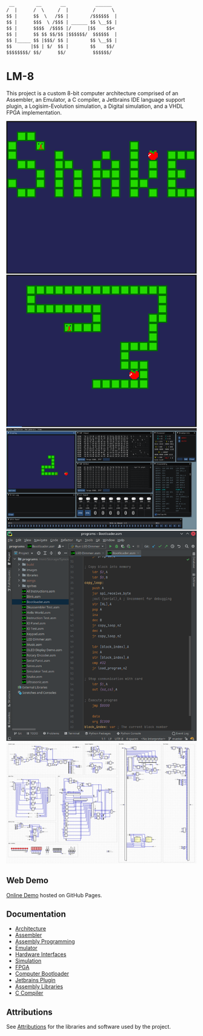 ```
 __        __       __           ______  
/  |      /  \     /  |         /      \ 
$$ |      $$  \   /$$ |        /$$$$$$  |
$$ |      $$$  \ /$$$ | ______ $$ \__$$ |
$$ |      $$$$  /$$$$ |/      |$$    $$< 
$$ |      $$ $$ $$/$$ |$$$$$$/  $$$$$$  |
$$ |_____ $$ |$$$/ $$ |        $$ \__$$ |
$$       |$$ | $/  $$ |        $$    $$/ 
$$$$$$$$/ $$/      $$/          $$$$$$/                               
```

# LM-8
This project is a custom 8-bit computer architecture comprised of an Assembler, an Emulator, a C compiler,
a Jetbrains IDE language support plugin, a Logisim-Evolution simulation, a Digital simulation, and a 
VHDL FPGA implementation.

![Snake Title Screen](media/snake_title.png)
![Snake Game](media/snake_game.png)
![Debugger](media/debugger.png)
![IDE](media/ide.png)
![Simulation](media/simulation.png)

## Web Demo
[Online Demo](https://thelogicmaster.github.io/lm8/) hosted on GitHub Pages.

## Documentation
- [Architecture](ARCHITECTURE.md)
- [Assembler](ASSEMBLER.md)
- [Assembly Programming](PROGRAMMING.md)
- [Emulator](EMULATOR.md)
- [Hardware Interfaces](HARDWARE.md)
- [Simulation](SIMULATION.md)
- [FPGA](FPGA.md)
- [Computer Bootloader](BOOTLOADER.md)
- [Jetbrains Plugin](PLUGIN.md)
- [Assembly Libraries](LIBRARIES.md)
- [C Compiler](COMPILER.md)

## Attributions
See [Attributions](ATTRIBUTIONS.md) for the libraries and software used by the project.
